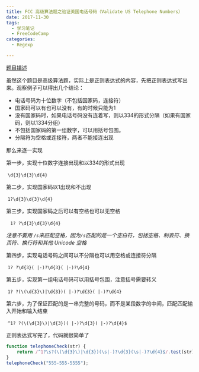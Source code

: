 ```yaml
---
title: FCC 高级算法题之验证美国电话号码（Validate US Telephone Numbers）
date: 2017-11-30
tags:
  - 学习笔记
  - FreeCodeCamp
categories: 
  - Regexp

---
```


[题目描述](https://freecodecamp.cn/challenges/validate-us-telephone-numbers)

虽然这个题目是高级算法题，实际上是正则表达式的内容，先把正则表达式写出来。观察例子可以得出几个结论：

 - 电话号码为十位数字（不包括国家码，连接符）
 - 国家码可以有也可以没有，有的时候只能为1
 - 没有国家码时，如果电话号码没有连着写，则以334的形式分隔（如果有国家码，则以1334分组）
 - 不包括国家码的第一组数字，可以用括号包围。
 - 分隔符为空格或连接符，两者不能接连出现

 <!-- more -->

那么来逐一实现

第一步，实现十位数字连接出现和以334的形式出现

​	``\d{3}\d{3}\d{4}``

第二步，实现国家码以1出现和不出现

​	``1?\d{3}\d{3}\d{4}``

第三步，实现国家码之后可以有空格也可以无空格

​	`` 1? ?\d{3}\d{3}\d{4}``

*注意不要用 `/s`来匹配空格，因为`/s`匹配的是一个空白符，包括空格、制表符、换页符、换行符和其他 Unicode 空格*

第四步，实现电话号码之间可以不分隔也可以用空格或连接符分隔

​	``1? ?\d{3}( |-)?\d{3}( |-)?\d{4}``

第五步，实现第一组电话号码可以用括号包围，注意括号需要转义

​	``1? ?(\(\d{3}\)|\d{3})( |-)?\d{3}( |-)?\d{4}``

第六步，为了保证匹配的是一串完整的号码，而不是某段数字的中间，匹配匹配输入开始和输入结束

​	``^1? ?(\(\d{3}\)|\d{3})( |-)?\d{3}( |-)?\d{4}$``

正则表达式写完了，代码就很简单了

```js
function telephoneCheck(str) {
    return /^1?\s?(\(\d{3}\)|\d{3})(\s|-)?\d{3}(\s|-)?\d{4}$/.test(str);
}
telephoneCheck("555-555-5555");
```

